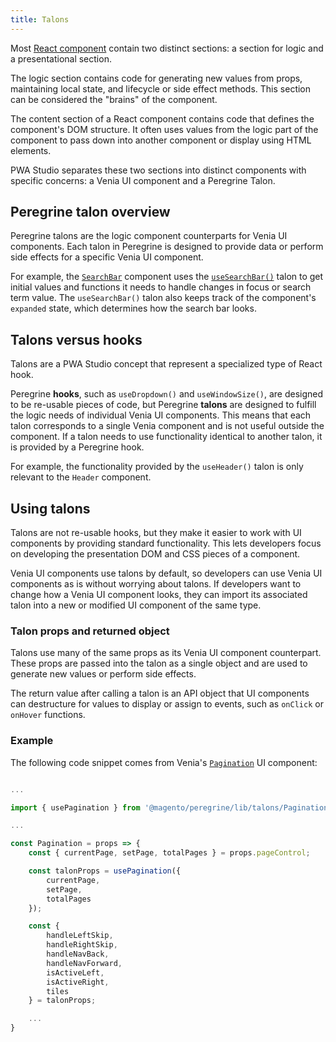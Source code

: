 ```yaml
---
title: Talons
---
```


<!-- TODO: Publish this topic under src/peregrine -->

Most [React component][] contain two distinct sections: a section for logic and a presentational section.

The logic section contains code for generating new values from props, maintaining local state, and lifecycle or side effect methods.
This section can be considered the "brains" of the component.

The content section of a React component contains code that defines the component's DOM structure.
It often uses values from the logic part of the component to pass down into another component or display using HTML elements.

PWA Studio separates these two sections into distinct components with specific concerns: a Venia UI component and a Peregrine Talon.

## Peregrine talon overview

Peregrine talons are the logic component counterparts for Venia UI components.
Each talon in Peregrine is designed to provide data or perform side effects for a specific Venia UI component.

For example, the [`SearchBar`][] component uses the [`useSearchBar()`][] talon to get initial values and functions it needs to handle changes in focus or search term value.
The `useSearchBar()` talon also keeps track of the component's `expanded` state, which determines how the search bar looks.

## Talons versus hooks

Talons are a PWA Studio concept that represent a specialized type of React hook.

Peregrine **hooks**, such as `useDropdown()` and `useWindowSize()`, are designed to be re-usable pieces of code, but
Peregrine **talons** are designed to fulfill the logic needs of individual Venia UI components.
This means that each talon corresponds to a single Venia component and is not useful outside the component.
If a talon needs to use functionality identical to another talon, it is provided by a Peregrine hook.

For example, the functionality provided by the `useHeader()` talon is only relevant to the `Header` component.

## Using talons

Talons are not re-usable hooks, but they make it easier to work with UI components by providing standard functionality.
This lets developers focus on developing the presentation DOM and CSS pieces of a component.

Venia UI components use talons by default, so developers can use Venia UI components as is without worrying about talons.
If developers want to change how a Venia UI component looks, they can import its associated talon into a new or modified UI component of the same type.

### Talon props and returned object

Talons use many of the same props as its Venia UI component counterpart.
These props are passed into the talon as a single object and are used to generate new values or perform side effects.

The return value after calling a talon is an API object that UI components can destructure for values to display or assign to events, such as `onClick` or `onHover` functions.

### Example

The following code snippet comes from Venia's [`Pagination`][] UI component:

``` jsx

...

import { usePagination } from '@magento/peregrine/lib/talons/Pagination/usePagination';

...

const Pagination = props => {
    const { currentPage, setPage, totalPages } = props.pageControl;

    const talonProps = usePagination({
        currentPage,
        setPage,
        totalPages
    });

    const {
        handleLeftSkip,
        handleRightSkip,
        handleNavBack,
        handleNavForward,
        isActiveLeft,
        isActiveRight,
        tiles
    } = talonProps;

    ...
}
```

[react component]: https://reactjs.org/docs/components-and-props.html
[`usesearchbar()`]: https://github.com/magento/pwa-studio/blob/develop/packages/peregrine/lib/talons/SearchBar/useSearchBar.js
[`searchbar`]: https://github.com/magento/pwa-studio/blob/develop/packages/venia-ui/lib/components/SearchBar/searchBar.js
[`pagination`]: https://github.com/magento/pwa-studio/blob/develop/packages/venia-ui/lib/components/Pagination/pagination.js
